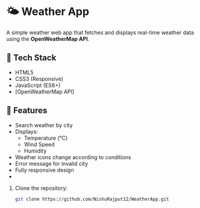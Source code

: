 # 🌤️ Weather App

A simple weather web app that fetches and displays real-time weather data using the **OpenWeatherMap API**.

## 🔧 Tech Stack

- HTML5
- CSS3 (Responsive)
- JavaScript (ES6+)
- [OpenWeatherMap API]

## 🚀 Features

- Search weather by city
- Displays:
  - Temperature (°C)
  - Wind Speed
  - Humidity
- Weather icons change according to conditions
- Error message for invalid city
- Fully responsive design
- 
1. Clone the repository:  
   ```bash
   git clone https://github.com/NishuRajput12/WeatherApp.git
